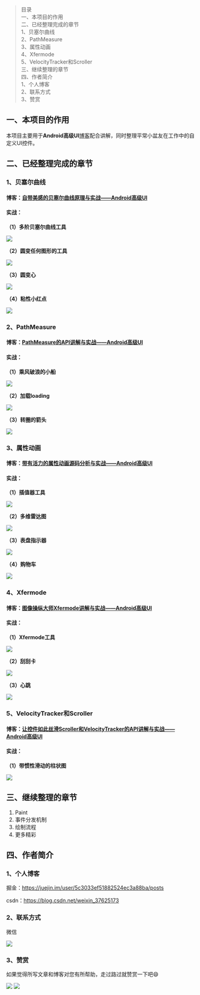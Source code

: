 >目录<br/>
>一、本项目的作用<br/>
>二、已经整理完成的章节<br/>
>1、贝塞尔曲线<br/>
>2、PathMeasure<br/>
>3、属性动画<br/>
>4、Xfermode<br/>
>5、VelocityTracker和Scroller<br/>
>三、继续整理的章节<br/>
>四、作者简介<br/>
>1、个人博客<br/>
>2、联系方式<br/>
>3、赞赏

## 一、本项目的作用
本项目主要用于**Android高级UI**[博客](https://juejin.im/user/5c3033ef51882524ec3a88ba/posts)配合讲解，同时整理平常小盆友在工作中的自定义UI控件。

## 二、已经整理完成的章节

### 1、贝塞尔曲线

#### 博客：[自带美感的贝塞尔曲线原理与实战——Android高级UI](https://juejin.im/post/5c3988516fb9a049d1325c83)
#### 实战：
**（1）多阶贝塞尔曲线工具**

![](https://github.com/zincPower/UI2018/blob/master/img/cls7/n_order_bezier.gif)

**（2）圆变任何图形的工具**

![](https://github.com/zincPower/UI2018/blob/master/img/cls7/circle_bezier_tool_rabbit.gif)

**（3）圆变心**

![](https://github.com/zincPower/UI2018/blob/master/img/cls7/circle_to_heart.gif)

**（4）粘性小红点**

![](https://github.com/zincPower/UI2018/blob/master/img/cls7/bezier_stick_dot.gif)

### 2、PathMeasure

#### 博客：[PathMeasure的API讲解与实战——Android高级UI](https://juejin.im/post/5c3039356fb9a049c15f5c5b)
#### 实战：
**（1）乘风破浪的小船**

![](https://github.com/zincPower/UI2018/blob/master/img/cls8/boat.gif)

**（2）加载loading**

![](https://github.com/zincPower/UI2018/blob/master/img/cls8/loading_circle.gif)

**（3）转圈的箭头**

![](https://github.com/zincPower/UI2018/blob/master/img/cls8/plane.gif)

### 3、属性动画

#### 博客：[带有活力的属性动画源码分析与实战——Android高级UI](https://juejin.im/post/5c595158f265da2d9710cb6e)
#### 实战：
**（1）插值器工具**

![](https://github.com/zincPower/UI2018/blob/master/img/cls12/interpolator.gif)

**（2）多维雷达图**

![](https://github.com/zincPower/UI2018/blob/master/img/cls12/radar.gif)

**（3）表盘指示器**

![](https://github.com/zincPower/UI2018/blob/master/img/cls12/dial.gif)

**（4）购物车**

![](https://github.com/zincPower/UI2018/blob/master/img/cls12/shoppingCart.gif)

### 4、Xfermode

#### 博客：[图像操纵大师Xfermode讲解与实战——Android高级UI](https://juejin.im/post/5c6c20556fb9a04a0e2dc490)
#### 实战：
**（1）Xfermode工具**

![](https://github.com/zincPower/UI2018/blob/master/img/cls4/xfermode_tool.gif)

**（2）刮刮卡**

![](https://github.com/zincPower/UI2018/blob/master/img/cls4/scrach_card.gif)

**（3）心跳**

![](https://github.com/zincPower/UI2018/blob/master/img/cls4/ping_pong.gif)

### 5、VelocityTracker和Scroller

#### 博客：[让控件如此丝滑Scroller和VelocityTracker的API讲解与实战——Android高级UI](https://juejin.im/post/5c7f3ea8e51d4541ac6936a9)
#### 实战：
**（1）带惯性滑动的柱状图**

![](https://github.com/zincPower/UI2018/blob/master/img/cls15/bar.gif)

## 三、继续整理的章节
1. Paint
2. 事件分发机制
3. 绘制流程
4. 更多精彩

## 四、作者简介
### 1、个人博客
掘金：https://juejin.im/user/5c3033ef51882524ec3a88ba/posts

csdn：https://blog.csdn.net/weixin_37625173

### 2、联系方式
微信 

![](https://github.com/zincPower/UI2018/blob/master/img/weixin.png)

### 3、赞赏
如果觉得所写文章和博客对您有所帮助，走过路过就赞赏一下吧😄

![](https://github.com/zincPower/UI2018/blob/master/img/alipay.jpg)
![](https://github.com/zincPower/UI2018/blob/master/img/wxpay.png)
